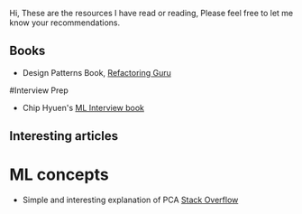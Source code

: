 Hi, These are the resources I have read or reading, Please feel free to let me know your recommendations.

## Books
- Design Patterns Book, <a href="https://refactoring.guru/design-patterns/book" target="_blank">Refactoring Guru</a>

#Interview Prep
- Chip Hyuen's [ML Interview book](https://huyenchip.com/ml-interviews-book)


## Interesting articles
# ML concepts
 - Simple and interesting explanation of PCA [Stack Overflow](https://stats.stackexchange.com/questions/2691/making-sense-of-principal-component-analysis-eigenvectors-eigenvalues/140579#140579)
                                                              
